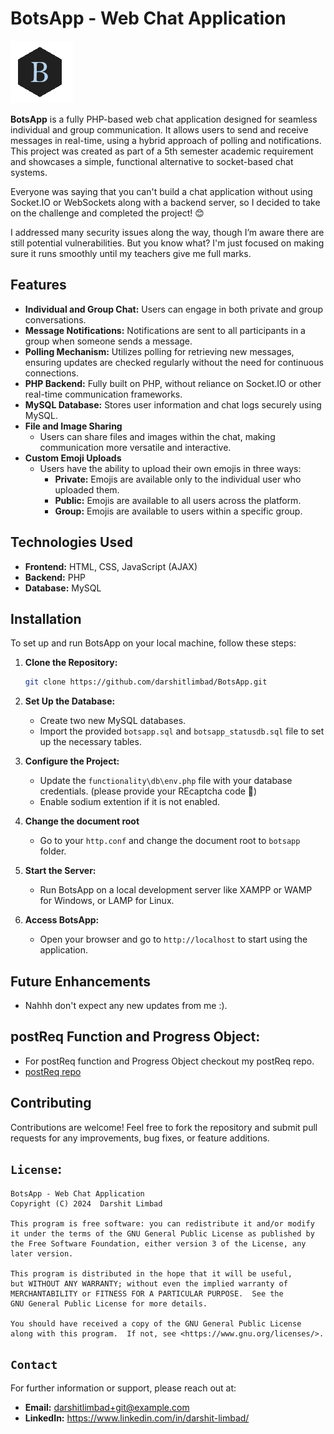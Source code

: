 # BotsApp - Web Chat Application

![Image betrayed me 😒](img/logo.png)

**BotsApp** is a fully PHP-based web chat application designed for seamless individual and group communication. It allows users to send and receive messages in real-time, using a hybrid approach of polling and notifications. This project was created as part of a 5th semester academic requirement and showcases a simple, functional alternative to socket-based chat systems. 

Everyone was saying that you can't build a chat application without using Socket.IO or WebSockets along with a backend server, so I decided to take on the challenge and completed the project! 😊

I addressed many security issues along the way, though I’m aware there are still potential vulnerabilities. But you know what? I'm just focused on making sure it runs smoothly until my teachers give me full marks.

## Features

- **Individual and Group Chat:** Users can engage in both private and group conversations.
- **Message Notifications:** Notifications are sent to all participants in a group when someone sends a message.
- **Polling Mechanism:** Utilizes polling for retrieving new messages, ensuring updates are checked regularly without the need for continuous connections.
- **PHP Backend:** Fully built on PHP, without reliance on Socket.IO or other real-time communication frameworks.
- **MySQL Database:** Stores user information and chat logs securely using MySQL.
- **File and Image Sharing**
   - Users can share files and images within the chat, making communication more versatile and interactive.
- **Custom Emoji Uploads**
   - Users have the ability to upload their own emojis in three ways:
     - **Private:** Emojis are available only to the individual user who uploaded them.
     - **Public:** Emojis are available to all users across the platform.
     - **Group:** Emojis are available to users within a specific group.

## Technologies Used

- **Frontend:** HTML, CSS, JavaScript (AJAX)
- **Backend:** PHP
- **Database:** MySQL

## Installation

To set up and run BotsApp on your local machine, follow these steps:

1. **Clone the Repository:**
    ```bash
    git clone https://github.com/darshitlimbad/BotsApp.git
    ```

2. **Set Up the Database:**
   - Create two new MySQL databases.
   - Import the provided `botsapp.sql` and `botsapp_statusdb.sql` file to set up the necessary tables.

3. **Configure the Project:**
   - Update the `functionality\db\env.php` file with your database credentials. (please provide your REcaptcha code 🤨)
   - Enable sodium extention if it is not enabled.

4. **Change the document root**
   - Go to your `http.conf` and change the document root to `botsapp` folder. 

5. **Start the Server:**
   - Run BotsApp on a local development server like XAMPP or WAMP for Windows, or LAMP for Linux.

6. **Access BotsApp:**
   - Open your browser and go to `http://localhost` to start using the application.

## Future Enhancements 
- Nahhh don't expect any new updates from me :).

## postReq Function and Progress Object:
- For postReq function and Progress Object checkout my postReq repo.
- [postReq repo](https://github.com/darshitlimbad/postReq/)


## Contributing

Contributions are welcome! Feel free to fork the repository and submit pull requests for any improvements, bug fixes, or feature additions.

## `License`:

    BotsApp - Web Chat Application
    Copyright (C) 2024  Darshit Limbad

    This program is free software: you can redistribute it and/or modify
    it under the terms of the GNU General Public License as published by
    the Free Software Foundation, either version 3 of the License, any later version.

    This program is distributed in the hope that it will be useful,
    but WITHOUT ANY WARRANTY; without even the implied warranty of
    MERCHANTABILITY or FITNESS FOR A PARTICULAR PURPOSE.  See the
    GNU General Public License for more details.

    You should have received a copy of the GNU General Public License
    along with this program.  If not, see <https://www.gnu.org/licenses/>.

## `Contact`

For further information or support, please reach out at:
- **Email:** darshitlimbad+git@example.com
- **LinkedIn:**
https://www.linkedin.com/in/darshit-limbad/